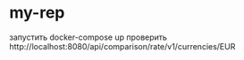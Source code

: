 # my-rep
запустить docker-compose up 
проверить http://localhost:8080/api/comparison/rate/v1/currencies/EUR 
